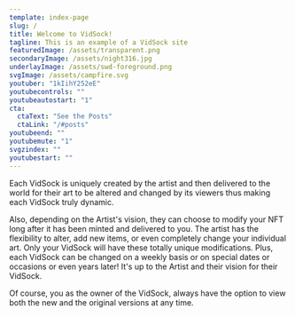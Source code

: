 ```yaml
---
template: index-page
slug: /
title: Welcome to VidSock!
tagline: This is an example of a VidSock site
featuredImage: /assets/transparent.png
secondaryImage: /assets/night316.jpg
underlayImage: /assets/swd-foreground.png
svgImage: /assets/campfire.svg
youtuber: "1kIihY252eE"
youtubecontrols: ""
youtubeautostart: "1"
cta:
  ctaText: "See the Posts"
  ctaLink: "/#posts"
youtubeend: ""
youtubemute: "1"
svgzindex: ""
youtubestart: ""
---
```

Each VidSock is uniquely created by the artist and then delivered to the world for their art to be altered and changed by its viewers thus making each VidSock truly dynamic.

Also, depending on the Artist's vision, they can choose to modify your NFT long after it has been minted and delivered to you. The artist has the flexibility to alter, add new items, or even completely change your individual art. Only your VidSock will have these totally unique modifications. Plus, each VidSock can be changed on a weekly basis or on special dates or occasions or even years later! It's up to the Artist and their vision for their VidSock.

Of course, you as the owner of the VidSock, always have the option to view both the new and the original versions at any time.



<!-- iHxmNzMfDj4 -->